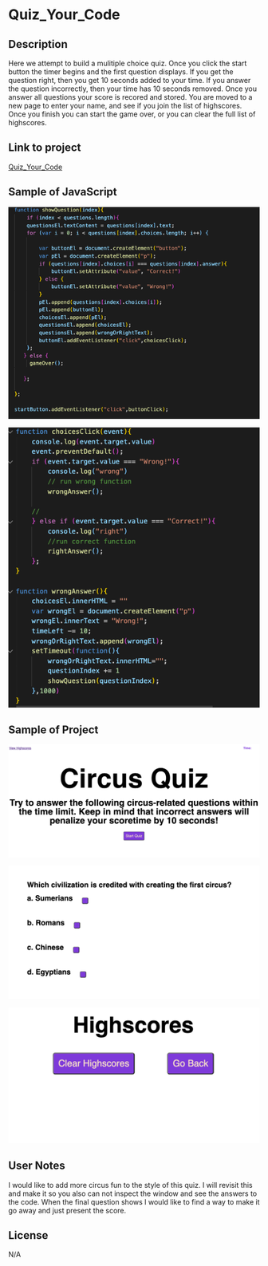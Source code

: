 # Quiz_Your_Code

## Description
Here we attempt to build a mulitiple choice quiz.  Once you click the start button the timer begins and the first question displays.  If you get the question right, then you get 10 seconds added to your time.   If you answer the question incorrectly, then your time has 10 seconds removed.  Once you answer all questions your score is recored and stored.  You are moved to a new page to enter your name, and see if you join the list of highscores.  Once you finish you can start the game over, or you can clear the full list of highscores.   

## Link to project 
[Quiz_Your_Code](https://lauragwendolynburch.github.io/Quiz_Your_Code/)

## Sample of JavaScript
![ Image JS ](./images/code4.png)

![ Image JS ](./images/code5.png)

## Sample of Project 
![ Image Project ](./images/code1.png)

![ Image Project ](./images/code2.png)

![ Image Project ](./images/code3.png)

## User Notes
 I would like to add more circus fun to the style of this quiz. I will revisit this and make it so you also can not inspect the window and see the answers to the code. When the final question shows I would like to find a way to make it go away and just present the score.  

## License
N/A
